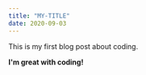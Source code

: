 ```yaml
---
title: "MY-TITLE"
date: 2020-09-03
---
```



This is my first blog post about coding.

**I'm great with coding!**
